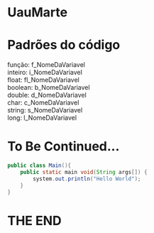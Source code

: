 # UauMarte

# Padrões do código
 função:   f_NomeDaVariavel</br>
 inteiro:  i_NomeDaVariavel</br>
 float:   fl_NomeDaVariavel</br>
 boolean:  b_NomeDaVariavel</br>
 double:   d_NomeDaVariavel</br>
 char:     c_NomeDaVariavel</br>
 string:   s_NomeDaVariavel</br>
 long:     l_NomeDaVariavel</br>
# To Be Continued...
```java
public class Main(){
    public static main void(String args[]) {
        system.out.println("Hello World");
    }
}

```




















# THE END
